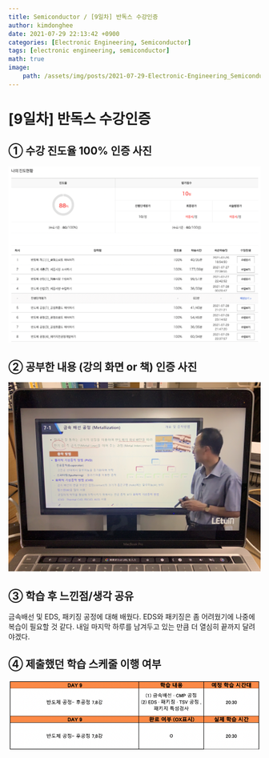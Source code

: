```yaml
---
title: Semiconductor / [9일차] 반독스 수강인증
author: kimdonghee
date: 2021-07-29 22:13:42 +0900
categories: [Electronic Engineering, Semiconductor]
tags: [electronic engineering, semiconductor]
math: true
image:
    path: /assets/img/posts/2021-07-29-Electronic-Engineering_Semiconductor_9일차-반독스-수강인증/preview.jpg
---
```


# **[9일차] 반독스 수강인증**

## **① 수강 진도율 100% 인증 사진**

![Fig. 1](/assets/img/posts/2021-07-29-Electronic-Engineering_Semiconductor_9일차-반독스-수강인증/fig_1.png)

## **② 공부한 내용 (강의 화면 or 책) 인증 사진**

![Fig. 2](/assets/img/posts/2021-07-29-Electronic-Engineering_Semiconductor_9일차-반독스-수강인증/fig_2.JPG)

## **③ 학습 후 느낀점/생각 공유**

금속배선 및 EDS, 패키징 공정에 대해 배웠다. EDS와 패키징은 좀 어려웠기에 나중에 복습이 필요할 것 같다. 내일 마지막 하루를 남겨두고 있는 만큼 더 열심히 끝까지 달려야겠다.

## **④ 제출했던 학습 스케줄 이행 여부**

![Fig. 4](/assets/img/posts/2021-07-29-Electronic-Engineering_Semiconductor_9일차-반독스-수강인증/fig_4.png)